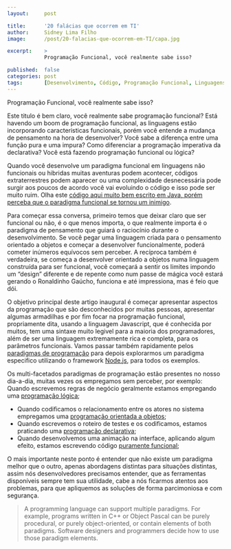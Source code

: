 ```yaml
---
layout:     post

title:      '20 falácias que ocorrem em TI'
author:     Sidney Lima Filho
image:      /post/20-falacias-que-ocorrem-em-TI/capa.jpg

excerpt:    > 
            Programação Funcional, você realmente sabe isso?

published:  false
categories: post
tags:       [Desenvolvimento, Código, Programação Funcional, Linguagens]
---
```


Programação Funcional, você realmente sabe isso?

Este titulo é bem claro, você realmente sabe programação funcional? Está havendo um boom de programação funcional, as linguagens estão incorporando caracteristicas funcionais, porém você entende a mudança de pensamento na hora de desenvolver? Você sabe a diferença entre uma função pura e uma impura? Como diferenciar a programação imperativa da declarativa? Você está fazendo programação funcional ou lógica?

Quando você desenvolve um paradigma funcional em linguagens não funcionais ou hibridas muitas aventuras podem acontecer, códigos extraterrestres podem aparecer ou uma complexidade desnecessária pode surgir aos poucos de acordo você vai evoluindo o código e isso pode ser muito ruim. Olha este [código aqui muito bem escrito em Java, porém perceba que o paradigma funcional se tornou um inimigo][1]. 

Para começar essa conversa, primeiro temos que deixar claro que ser funcional ou não, é o que menos importa, o que realmente importa é o paradigma de pensamento que guiará o raciocínio durante o desenvolvimento. Se você pegar uma linguagem criada para o pensamento orientado a objetos e começar a desenvolver funcionalmente, poderá cometer inúmeros equívocos sem perceber. A recíproca também é verdadeira, se começa a desenvolver orientado a objetos numa linguagem construída para ser funcional, você começará a sentir os limites impondo um “design” diferente e de repente como num passe de mágica você estará gerando o Ronaldinho Gaúcho, funciona e até impressiona, mas é feio que dói.

O objetivo principal deste artigo inaugural é começar apresentar aspectos da programação que são desconhecidos por muitas pessoas, apresentar algumas armadilhas e por fim focar na programação funcional, propriamente dita, usando a linguagem Javascript, que é conhecida por muitos, tem uma sintaxe muito legivel para a maioria dos programadores, além de ser uma linguagem extremamente rica e completa, para os parâmetros funcionais. Vamos passar também rapidamente pelos [paradigmas de programação][2] para depois explorarmos um paradigma especifico utilizando o framework [Node.js][3], para todos os exemplos.


Os multi-facetados paradigmas de programação estão presentes no nosso dia-a-dia, muitas vezes os empregamos sem perceber, por exemplo: 
Quando escrevemos regras de negócio geralmente estamos empregando uma [programação lógica][4];

*   Quando codificamos o relacionamento entre os atores no sistema empregamos uma [programação orientada a objetos][5];
*   Quando escrevemos o roteiro de testes e os codificamos, estamos praticando uma [programação declarativa][6];
*   Quando desenvolvemos uma animação na interface, aplicando algum efeito, estamos escrevendo código [puramente funcional][7];

O mais importante neste ponto é entender que não existe um paradigma melhor que o outro, apenas abordagens distintas para situações distintas, assim nós desenvolvedores precisamos entender, que as ferramentas disponíveis sempre tem sua utilidade, cabe a nós ficarmos atentos aos problemas, para que apliquemos as soluções de forma parcimoniosa e com segurança.

>   A programming language can support multiple paradigms. For example, programs written in C++ or Object Pascal can be purely procedural, or purely object-oriented, or contain elements of both paradigms. Software designers and programmers decide how to use those paradigm elements.


[1]:    http://blog.caelum.com.br/um-toque-de-programacao-funcional-em-java/
[2]:    http://en.wikipedia.org/wiki/List_of_multi-paradigm_programming_languages#Paradigm_summaries
[3]:    http://nodejs.org/
[4]:    http://en.wikipedia.org/wiki/Logic_programming
[5]:    http://en.wikipedia.org/wiki/Object-oriented_programming
[6]:    http://en.wikipedia.org/wiki/Declarative_programming
[7]:    http://en.wikipedia.org/wiki/Functional_programming